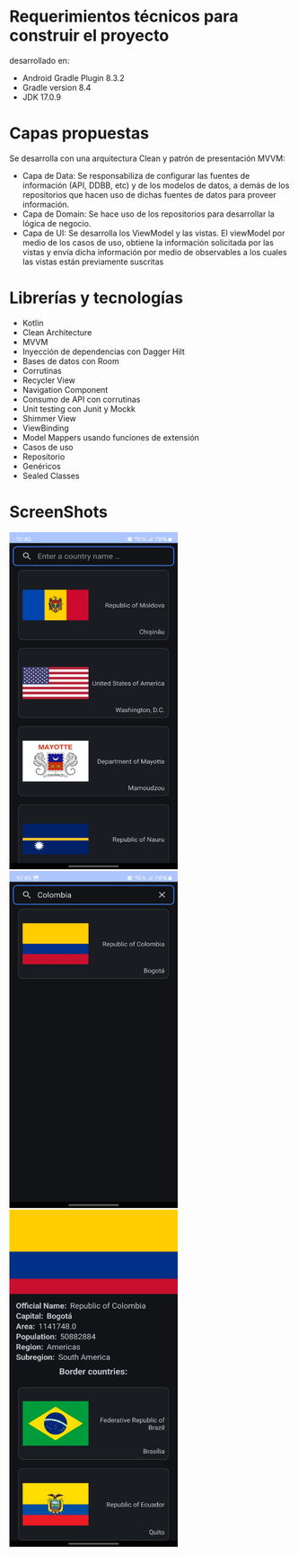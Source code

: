 # Requerimientos técnicos para construir el proyecto
desarrollado en: 
- Android Gradle Plugin 8.3.2
- Gradle version 8.4
- JDK 17.0.9

# Capas propuestas
Se desarrolla con una arquitectura Clean y patrón de presentación MVVM:  
<ul>
  <li>Capa de Data: Se responsabiliza de configurar las fuentes de información (API, DDBB, etc) y de los modelos de datos, a demás de los repositorios que hacen uso de dichas fuentes de datos para proveer información.  </li>
  <li>Capa de Domain: Se hace uso de los repositorios para desarrollar la lógica de negocio.  </li>
  <li>Capa de UI: Se desarrolla los ViewModel y las vistas. El viewModel por medio de los casos de uso, obtiene la información solicitada por las vistas y  
envía dicha información por medio de observables a los cuales las vistas están previamente suscritas</li>
</ul>  

# Librerías y tecnologías
<ul>
  <li>Kotlin</li>
  <li>Clean Architecture</li>
  <li>MVVM</li>
  <li>Inyección de dependencias con Dagger Hilt</li>
  <li>Bases de datos con Room</li>
  <li>Corrutinas</li>
  <li>Recycler View</li>
  <li>Navigation Component</li>
  <li>Consumo de API con corrutinas</li>
  <li>Unit testing con Junit y Mockk</li>
  <li>Shimmer View</li>
  <li>ViewBinding</li>
  <li>Model Mappers usando funciones de extensión</li>
  <li>Casos de uso</li>
  <li>Repositorio</li>
  <li>Genéricos</li>
  <li>Sealed Classes</li>
</ul>

# ScreenShots
<img src="images/CountriesApp1.jpg" width = "300" height="600">  
<img src="images/CountriesApp2.jpg" width = "300" height="600">  
<img src="images/CountriesApp3.jpg" width = "300" height="600">  
